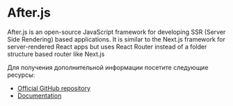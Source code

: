 # After.js

After.js is an open-source JavaScript framework for developing SSR (Server Side Rendering) based applications. It is similar to the Next.js framework for server-rendered React apps but uses React Router instead of a folder structure based router like Next.js

Для получения дополнительной информации посетите следующие ресурсы:

- [Official GitHub repository](https://github.com/jaredpalmer/after.js)
- [Documentation](https://www.npmjs.com/package/@jaredpalmer/after)
